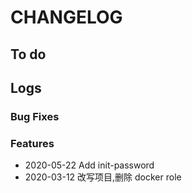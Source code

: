 # CHANGELOG

## To do

## Logs

### Bug Fixes


### Features

* 2020-05-22  Add init-password
* 2020-03-12  改写项目,删除 docker role

